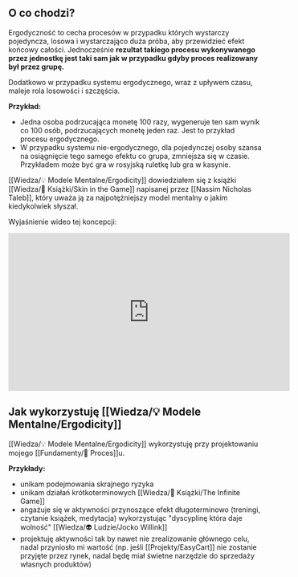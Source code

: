 ## O co chodzi? 
Ergodyczność to cecha procesów w przypadku których wystarczy pojedyncza, losowa i wystarczająco duża próba, aby przewidzieć efekt końcowy całości. Jednocześnie **rezultat takiego procesu wykonywanego przez jednostkę jest taki sam jak w przypadku gdyby proces realizowany był przez grupę.**

Dodatkowo w przypadku systemu ergodycznego, wraz z upływem czasu, maleje rola losowości i szczęścia. 

**Przykład:**
- Jedna osoba podrzucająca monetę 100 razy, wygeneruje ten sam wynik co 100 osób, podrzucających monetę jeden raz. Jest to przykład procesu ergodycznego. 
- W przypadku systemu nie-ergodycznego, dla pojedynczej osoby szansa na osiągnięcie tego samego efektu co grupa, zmniejsza się w czasie. Przykładem może być gra w rosyjską ruletkę lub gra w kasynie. 

[[Wiedza/💡 Modele Mentalne/Ergodicity]] dowiedziałem się z książki [[Wiedza/📖 Książki/Skin in the Game]] napisanej przez [[Nassim Nicholas Taleb]], który uważa ją za najpotężniejszy model mentalny o jakim kiedykolwiek słyszał. 

Wyjaśnienie wideo tej koncepcji: 
<iframe width="560" height="315" src="https://www.youtube.com/embed/8y0i4gDHPgw" title="YouTube video player" frameborder="0" allow="accelerometer; autoplay; clipboard-write; encrypted-media; gyroscope; picture-in-picture" allowfullscreen></iframe>


## Jak wykorzystuję [[Wiedza/💡 Modele Mentalne/Ergodicity]]
[[Wiedza/💡 Modele Mentalne/Ergodicity]] wykorzystuję przy projektowaniu mojego [[Fundamenty/💫 Proces]]u. 

**Przykłady:** 
- unikam podejmowania skrajnego ryzyka
- unikam działań krótkoterminowych [[Wiedza/📖 Książki/The Infinite Game]]
- angażuje się w aktywności przynoszące efekt długoterminowo (treningi, czytanie książek, medytacja) wykorzystując "dyscyplinę która daje wolność" [[Wiedza/👽 Ludzie/Jocko Willink]]
- projektuję aktywności tak by nawet nie zrealizowanie głównego celu, nadal przyniosło mi wartość (np. jeśli [[Projekty/EasyCart]] nie zostanie przyjęte przez rynek, nadal będę miał świetne narzędzie do sprzedaży własnych produktów)